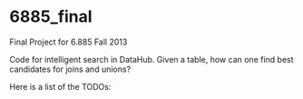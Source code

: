 6885_final
==========

Final Project for 6.885 Fall 2013

Code for intelligent search in DataHub. Given a table, how can one find best candidates for joins and unions? 

Here is a list of the TODOs: 

